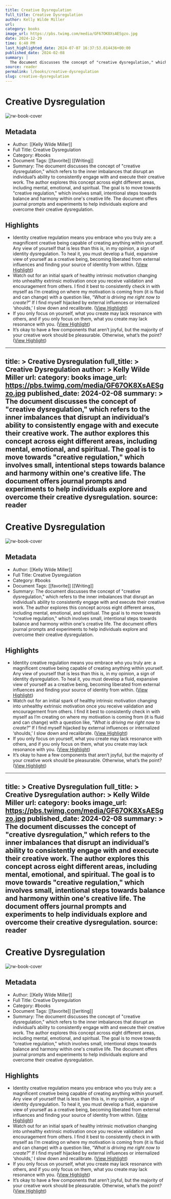```yaml
---
title: Creative Dysregulation
full_title: Creative Dysregulation
author: Kelly Wilde Miller
url: 
category: books
image_url: https://pbs.twimg.com/media/GF67OK8XsAESgzo.jpg
date: 2024-12-29
time: 6:40 PM
last_highlighted_date: 2024-07-07 16:37:53.014436+00:00
published_date: 2024-02-08
summary: |
  The document discusses the concept of "creative dysregulation," which refers to the inner imbalances that disrupt an individual’s ability to consistently engage with and execute their creative work. The author explores this concept across eight different areas, including mental, emotional, and spiritual. The goal is to move towards "creative regulation," which involves small, intentional steps towards balance and harmony within one's creative life. The document offers journal prompts and experiments to help individuals explore and overcome their creative dysregulation.
source: reader
permalink: l/books/creative-dysregulation
slug: creative-dysregulation
---
```

# Creative Dysregulation

![rw-book-cover](https://pbs.twimg.com/media/GF67OK8XsAESgzo.jpg)

## Metadata
- Author: [[Kelly Wilde Miller]]
- Full Title: Creative Dysregulation
- Category: #books
- Document Tags: [[favorite]] [[Writing]] 
- Summary: The document discusses the concept of "creative dysregulation," which refers to the inner imbalances that disrupt an individual’s ability to consistently engage with and execute their creative work. The author explores this concept across eight different areas, including mental, emotional, and spiritual. The goal is to move towards "creative regulation," which involves small, intentional steps towards balance and harmony within one's creative life. The document offers journal prompts and experiments to help individuals explore and overcome their creative dysregulation.

## Highlights
- Identity creative regulation means you embrace who you truly are: a magnificent creative being capable of creating anything within yourself. Any view of yourself that is less than this is, in my opinion, a sign of identity dysregulation. To heal it, you must develop a fluid, expansive view of yourself as a creative being, becoming liberated from external influences and finding your source of identity from within. ([View Highlight](https://read.readwise.io/read/01j270qrwn5xp01rdhcqm3k1qy))
- Watch out for an initial spark of healthy intrinsic motivation changing into unhealthy extrinsic motivation once you receive validation and encouragement from others. I find it best to consistently check in with myself as I’m creating on where my motivation is coming from (it is fluid and can change) with a question like, “*What is driving me right now to create?*” If I find myself hijacked by external influences or internalized ‘shoulds,’ I slow down and recalibrate. ([View Highlight](https://read.readwise.io/read/01j270wa5dmgkk0vyrwq6q1t3j))
- If you only focus on yourself, what you create may lack resonance with others, and if you only focus on them, what you create may lack resonance with you. ([View Highlight](https://read.readwise.io/read/01j270xfrh1bg01s05n3rzcmwa))
- It’s okay to have a few components that aren’t joyful, but the majority of your creative work should be pleasurable. Otherwise, what’s the point? ([View Highlight](https://read.readwise.io/read/01j270y66h7srbr8b10z2vgvgg))


---
title: >
  Creative Dysregulation
full_title: >
  Creative Dysregulation
author: >
  Kelly Wilde Miller
url: 
category: books
image_url: https://pbs.twimg.com/media/GF67OK8XsAESgzo.jpg
published_date: 2024-02-08
summary: >
  The document discusses the concept of "creative dysregulation," which refers to the inner imbalances that disrupt an individual’s ability to consistently engage with and execute their creative work. The author explores this concept across eight different areas, including mental, emotional, and spiritual. The goal is to move towards "creative regulation," which involves small, intentional steps towards balance and harmony within one's creative life. The document offers journal prompts and experiments to help individuals explore and overcome their creative dysregulation.
source: reader
---
# Creative Dysregulation

![rw-book-cover](https://pbs.twimg.com/media/GF67OK8XsAESgzo.jpg)

## Metadata
- Author: [[Kelly Wilde Miller]]
- Full Title: Creative Dysregulation
- Category: #books
- Document Tags: [[favorite]] [[Writing]] 
- Summary: The document discusses the concept of "creative dysregulation," which refers to the inner imbalances that disrupt an individual’s ability to consistently engage with and execute their creative work. The author explores this concept across eight different areas, including mental, emotional, and spiritual. The goal is to move towards "creative regulation," which involves small, intentional steps towards balance and harmony within one's creative life. The document offers journal prompts and experiments to help individuals explore and overcome their creative dysregulation.

## Highlights
- Identity creative regulation means you embrace who you truly are: a magnificent creative being capable of creating anything within yourself. Any view of yourself that is less than this is, in my opinion, a sign of identity dysregulation. To heal it, you must develop a fluid, expansive view of yourself as a creative being, becoming liberated from external influences and finding your source of identity from within. ([View Highlight](https://read.readwise.io/read/01j270qrwn5xp01rdhcqm3k1qy))
- Watch out for an initial spark of healthy intrinsic motivation changing into unhealthy extrinsic motivation once you receive validation and encouragement from others. I find it best to consistently check in with myself as I’m creating on where my motivation is coming from (it is fluid and can change) with a question like, “*What is driving me right now to create?*” If I find myself hijacked by external influences or internalized ‘shoulds,’ I slow down and recalibrate. ([View Highlight](https://read.readwise.io/read/01j270wa5dmgkk0vyrwq6q1t3j))
- If you only focus on yourself, what you create may lack resonance with others, and if you only focus on them, what you create may lack resonance with you. ([View Highlight](https://read.readwise.io/read/01j270xfrh1bg01s05n3rzcmwa))
- It’s okay to have a few components that aren’t joyful, but the majority of your creative work should be pleasurable. Otherwise, what’s the point? ([View Highlight](https://read.readwise.io/read/01j270y66h7srbr8b10z2vgvgg))


---
title: >
  Creative Dysregulation
full_title: >
  Creative Dysregulation
author: >
  Kelly Wilde Miller
url: 
category: books
image_url: https://pbs.twimg.com/media/GF67OK8XsAESgzo.jpg
published_date: 2024-02-08
summary: >
  The document discusses the concept of "creative dysregulation," which refers to the inner imbalances that disrupt an individual’s ability to consistently engage with and execute their creative work. The author explores this concept across eight different areas, including mental, emotional, and spiritual. The goal is to move towards "creative regulation," which involves small, intentional steps towards balance and harmony within one's creative life. The document offers journal prompts and experiments to help individuals explore and overcome their creative dysregulation.
source: reader
---
# Creative Dysregulation

![rw-book-cover](https://pbs.twimg.com/media/GF67OK8XsAESgzo.jpg)

## Metadata
- Author: [[Kelly Wilde Miller]]
- Full Title: Creative Dysregulation
- Category: #books
- Document Tags: [[favorite]] [[writing]] 
- Summary: The document discusses the concept of "creative dysregulation," which refers to the inner imbalances that disrupt an individual’s ability to consistently engage with and execute their creative work. The author explores this concept across eight different areas, including mental, emotional, and spiritual. The goal is to move towards "creative regulation," which involves small, intentional steps towards balance and harmony within one's creative life. The document offers journal prompts and experiments to help individuals explore and overcome their creative dysregulation.

## Highlights
- Identity creative regulation means you embrace who you truly are: a magnificent creative being capable of creating anything within yourself. Any view of yourself that is less than this is, in my opinion, a sign of identity dysregulation. To heal it, you must develop a fluid, expansive view of yourself as a creative being, becoming liberated from external influences and finding your source of identity from within. ([View Highlight](https://read.readwise.io/read/01j270qrwn5xp01rdhcqm3k1qy))
- Watch out for an initial spark of healthy intrinsic motivation changing into unhealthy extrinsic motivation once you receive validation and encouragement from others. I find it best to consistently check in with myself as I’m creating on where my motivation is coming from (it is fluid and can change) with a question like, “*What is driving me right now to create?*” If I find myself hijacked by external influences or internalized ‘shoulds,’ I slow down and recalibrate. ([View Highlight](https://read.readwise.io/read/01j270wa5dmgkk0vyrwq6q1t3j))
- If you only focus on yourself, what you create may lack resonance with others, and if you only focus on them, what you create may lack resonance with you. ([View Highlight](https://read.readwise.io/read/01j270xfrh1bg01s05n3rzcmwa))
- It’s okay to have a few components that aren’t joyful, but the majority of your creative work should be pleasurable. Otherwise, what’s the point? ([View Highlight](https://read.readwise.io/read/01j270y66h7srbr8b10z2vgvgg))


